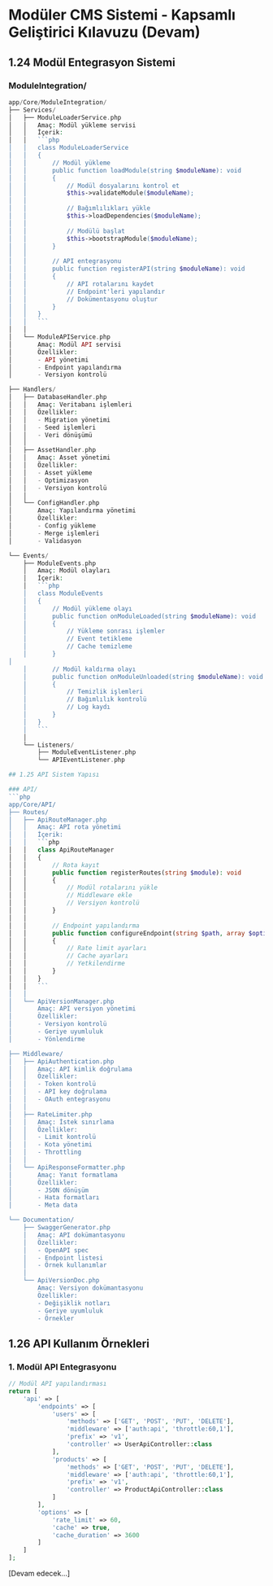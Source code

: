 # Modüler CMS Sistemi - Kapsamlı Geliştirici Kılavuzu (Devam)

## 1.24 Modül Entegrasyon Sistemi

### ModuleIntegration/
```php
app/Core/ModuleIntegration/
├── Services/
│   ├── ModuleLoaderService.php
│   │   Amaç: Modül yükleme servisi
│   │   İçerik:
│   │   ```php
│   │   class ModuleLoaderService
│   │   {
│   │       // Modül yükleme
│   │       public function loadModule(string $moduleName): void
│   │       {
│   │           // Modül dosyalarını kontrol et
│   │           $this->validateModule($moduleName);
│   │           
│   │           // Bağımlılıkları yükle
│   │           $this->loadDependencies($moduleName);
│   │           
│   │           // Modülü başlat
│   │           $this->bootstrapModule($moduleName);
│   │       }
│   │
│   │       // API entegrasyonu
│   │       public function registerAPI(string $moduleName): void
│   │       {
│   │           // API rotalarını kaydet
│   │           // Endpoint'leri yapılandır
│   │           // Dokümentasyonu oluştur
│   │       }
│   │   }
│   │   ```
│   │
│   └── ModuleAPIService.php
│       Amaç: Modül API servisi
│       Özellikler:
│       - API yönetimi
│       - Endpoint yapılandırma
│       - Versiyon kontrolü

├── Handlers/
│   ├── DatabaseHandler.php
│   │   Amaç: Veritabanı işlemleri
│   │   Özellikler:
│   │   - Migration yönetimi
│   │   - Seed işlemleri
│   │   - Veri dönüşümü
│   │
│   ├── AssetHandler.php
│   │   Amaç: Asset yönetimi
│   │   Özellikler:
│   │   - Asset yükleme
│   │   - Optimizasyon
│   │   - Versiyon kontrolü
│   │
│   └── ConfigHandler.php
│       Amaç: Yapılandırma yönetimi
│       Özellikler:
│       - Config yükleme
│       - Merge işlemleri
│       - Validasyon

└── Events/
    ├── ModuleEvents.php
    │   Amaç: Modül olayları
    │   İçerik:
    │   ```php
    │   class ModuleEvents
    │   {
    │       // Modül yükleme olayı
    │       public function onModuleLoaded(string $moduleName): void
    │       {
    │           // Yükleme sonrası işlemler
    │           // Event tetikleme
    │           // Cache temizleme
    │       }
│
    │       // Modül kaldırma olayı
    │       public function onModuleUnloaded(string $moduleName): void
    │       {
    │           // Temizlik işlemleri
    │           // Bağımlılık kontrolü
    │           // Log kaydı
    │       }
    │   }
    │   ```
    │
    └── Listeners/
        ├── ModuleEventListener.php
        └── APIEventListener.php

## 1.25 API Sistem Yapısı

### API/
```php
app/Core/API/
├── Routes/
│   ├── ApiRouteManager.php
│   │   Amaç: API rota yönetimi
│   │   İçerik:
│   │   ```php
│   │   class ApiRouteManager
│   │   {
│   │       // Rota kayıt
│   │       public function registerRoutes(string $module): void
│   │       {
│   │           // Modül rotalarını yükle
│   │           // Middleware ekle
│   │           // Versiyon kontrolü
│   │       }
│   │
│   │       // Endpoint yapılandırma
│   │       public function configureEndpoint(string $path, array $options): void
│   │       {
│   │           // Rate limit ayarları
│   │           // Cache ayarları
│   │           // Yetkilendirme
│   │       }
│   │   }
│   │   ```
│   │
│   └── ApiVersionManager.php
│       Amaç: API versiyon yönetimi
│       Özellikler:
│       - Versiyon kontrolü
│       - Geriye uyumluluk
│       - Yönlendirme

├── Middleware/
│   ├── ApiAuthentication.php
│   │   Amaç: API kimlik doğrulama
│   │   Özellikler:
│   │   - Token kontrolü
│   │   - API key doğrulama
│   │   - OAuth entegrasyonu
│   │
│   ├── RateLimiter.php
│   │   Amaç: İstek sınırlama
│   │   Özellikler:
│   │   - Limit kontrolü
│   │   - Kota yönetimi
│   │   - Throttling
│   │
│   └── ApiResponseFormatter.php
│       Amaç: Yanıt formatlama
│       Özellikler:
│       - JSON dönüşüm
│       - Hata formatları
│       - Meta data

└── Documentation/
    ├── SwaggerGenerator.php
    │   Amaç: API dokümantasyonu
    │   Özellikler:
    │   - OpenAPI spec
    │   - Endpoint listesi
    │   - Örnek kullanımlar
    │
    └── ApiVersionDoc.php
        Amaç: Versiyon dokümantasyonu
        Özellikler:
        - Değişiklik notları
        - Geriye uyumluluk
        - Örnekler
```

## 1.26 API Kullanım Örnekleri

### 1. Modül API Entegrasyonu
```php
// Modül API yapılandırması
return [
    'api' => [
        'endpoints' => [
            'users' => [
                'methods' => ['GET', 'POST', 'PUT', 'DELETE'],
                'middleware' => ['auth:api', 'throttle:60,1'],
                'prefix' => 'v1',
                'controller' => UserApiController::class
            ],
            'products' => [
                'methods' => ['GET', 'POST', 'PUT', 'DELETE'],
                'middleware' => ['auth:api', 'throttle:60,1'],
                'prefix' => 'v1',
                'controller' => ProductApiController::class
            ]
        ],
        'options' => [
            'rate_limit' => 60,
            'cache' => true,
            'cache_duration' => 3600
        ]
    ]
];
```

[Devam edecek...]